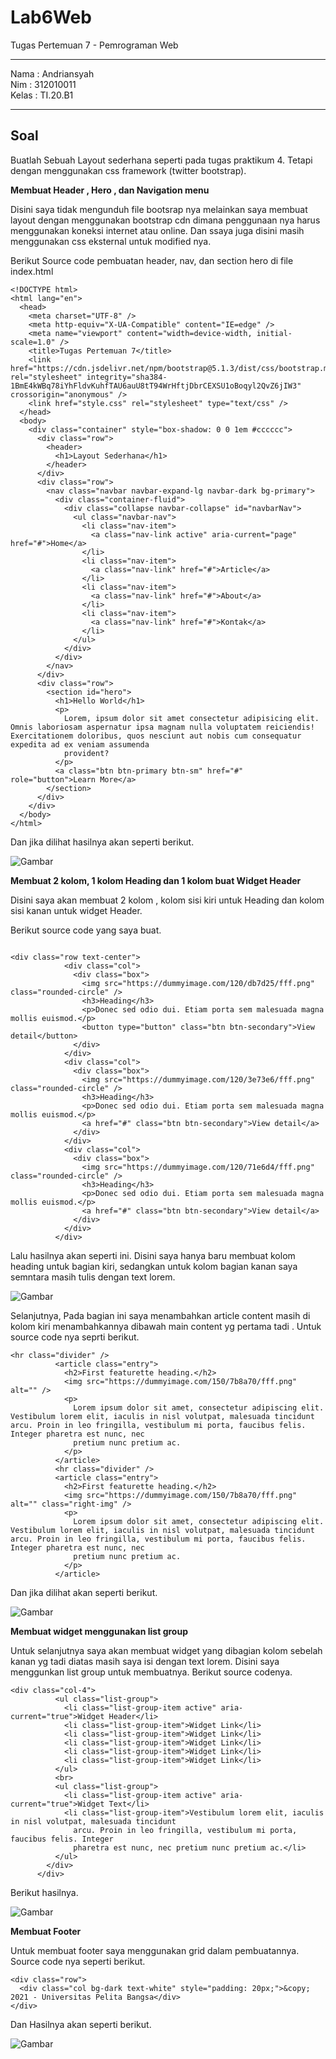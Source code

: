 # Lab6Web

Tugas Pertemuan 7 - Pemrograman Web

<hr>

Nama : Andriansyah <br>
Nim : 312010011 <br>
Kelas : TI.20.B1

<hr>

## Soal

Buatlah Sebuah Layout sederhana seperti pada tugas praktikum 4. Tetapi dengan menggunakan css framework (twitter bootstrap).

**Membuat Header , Hero , dan Navigation menu**

Disini saya tidak mengunduh file bootsrap nya melainkan saya membuat layout dengan menggunakan bootstrap cdn dimana penggunaan nya harus menggunakan koneksi internet atau online. Dan ssaya juga disini masih menggunakan css eksternal untuk modified nya.

Berikut Source code pembuatan header, nav, dan section hero di file index.html

```
<!DOCTYPE html>
<html lang="en">
  <head>
    <meta charset="UTF-8" />
    <meta http-equiv="X-UA-Compatible" content="IE=edge" />
    <meta name="viewport" content="width=device-width, initial-scale=1.0" />
    <title>Tugas Pertemuan 7</title>
    <link href="https://cdn.jsdelivr.net/npm/bootstrap@5.1.3/dist/css/bootstrap.min.css" rel="stylesheet" integrity="sha384-1BmE4kWBq78iYhFldvKuhfTAU6auU8tT94WrHftjDbrCEXSU1oBoqyl2QvZ6jIW3" crossorigin="anonymous" />
    <link href="style.css" rel="stylesheet" type="text/css" />
  </head>
  <body>
    <div class="container" style="box-shadow: 0 0 1em #cccccc">
      <div class="row">
        <header>
          <h1>Layout Sederhana</h1>
        </header>
      </div>
      <div class="row">
        <nav class="navbar navbar-expand-lg navbar-dark bg-primary">
          <div class="container-fluid">
            <div class="collapse navbar-collapse" id="navbarNav">
              <ul class="navbar-nav">
                <li class="nav-item">
                  <a class="nav-link active" aria-current="page" href="#">Home</a>
                </li>
                <li class="nav-item">
                  <a class="nav-link" href="#">Article</a>
                </li>
                <li class="nav-item">
                  <a class="nav-link" href="#">About</a>
                </li>
                <li class="nav-item">
                  <a class="nav-link" href="#">Kontak</a>
                </li>
              </ul>
            </div>
          </div>
        </nav>
      </div>
      <div class="row">
        <section id="hero">
          <h1>Hello World</h1>
          <p>
            Lorem, ipsum dolor sit amet consectetur adipisicing elit. Omnis laboriosam aspernatur ipsa magnam nulla voluptatem reiciendis! Exercitationem doloribus, quos nesciunt aut nobis cum consequatur expedita ad ex veniam assumenda
            provident?
          </p>
          <a class="btn btn-primary btn-sm" href="#" role="button">Learn More</a>
        </section>
      </div>
    </div>
  </body>
</html>

```

Dan jika dilihat hasilnya akan seperti berikut.

![Gambar](img/HeaderNavHero.jpg)

**Membuat 2 kolom, 1 kolom Heading dan 1 kolom buat Widget Header**

Disini saya akan membuat 2 kolom , kolom sisi kiri untuk Heading dan kolom sisi kanan untuk widget Header.

Berikut source code yang saya buat.

```

<div class="row text-center">
            <div class="col">
              <div class="box">
                <img src="https://dummyimage.com/120/db7d25/fff.png"  class="rounded-circle" />
                <h3>Heading</h3>
                <p>Donec sed odio dui. Etiam porta sem malesuada magna mollis euismod.</p>
                <button type="button" class="btn btn-secondary">View detail</button>
              </div>
            </div>
            <div class="col">
              <div class="box">
                <img src="https://dummyimage.com/120/3e73e6/fff.png"  class="rounded-circle" />
                <h3>Heading</h3>
                <p>Donec sed odio dui. Etiam porta sem malesuada magna mollis euismod.</p>
                <a href="#" class="btn btn-secondary">View detail</a>
              </div>
            </div>
            <div class="col">
              <div class="box">
                <img src="https://dummyimage.com/120/71e6d4/fff.png"  class="rounded-circle" />
                <h3>Heading</h3>
                <p>Donec sed odio dui. Etiam porta sem malesuada magna mollis euismod.</p>
                <a href="#" class="btn btn-secondary">View detail</a>
              </div>
            </div>
          </div>

```

Lalu hasilnya akan seperti ini. Disini saya hanya baru membuat kolom heading untuk bagian kiri, sedangkan untuk kolom bagian kanan saya semntara masih tulis dengan text lorem.

![Gambar](img/2Kolom.jpg)

Selanjutnya, Pada bagian ini saya menambahkan article content masih di kolom kiri menambahkannya dibawah main content yg pertama tadi . Untuk source code nya seprti berikut.

```
<hr class="divider" />
          <article class="entry">
            <h2>First featurette heading.</h2>
            <img src="https://dummyimage.com/150/7b8a70/fff.png" alt="" />
            <p>
              Lorem ipsum dolor sit amet, consectetur adipiscing elit. Vestibulum lorem elit, iaculis in nisl volutpat, malesuada tincidunt arcu. Proin in leo fringilla, vestibulum mi porta, faucibus felis. Integer pharetra est nunc, nec
              pretium nunc pretium ac.
            </p>
          </article>
          <hr class="divider" />
          <article class="entry">
            <h2>First featurette heading.</h2>
            <img src="https://dummyimage.com/150/7b8a70/fff.png" alt="" class="right-img" />
            <p>
              Lorem ipsum dolor sit amet, consectetur adipiscing elit. Vestibulum lorem elit, iaculis in nisl volutpat, malesuada tincidunt arcu. Proin in leo fringilla, vestibulum mi porta, faucibus felis. Integer pharetra est nunc, nec
              pretium nunc pretium ac.
            </p>
          </article>

```

Dan jika dilihat akan seperti berikut.

![Gambar](img/articlecontent.jpg)

**Membuat widget menggunakan list group**

Untuk selanjutnya saya akan membuat widget yang dibagian kolom sebelah kanan yg tadi diatas masih saya isi dengan text lorem. Disini saya menggunkan list group untuk membuatnya. Berikut source codenya.

```
<div class="col-4">
          <ul class="list-group">
            <li class="list-group-item active" aria-current="true">Widget Header</li>
            <li class="list-group-item">Widget Link</li>
            <li class="list-group-item">Widget Link</li>
            <li class="list-group-item">Widget Link</li>
            <li class="list-group-item">Widget Link</li>
            <li class="list-group-item">Widget Link</li>
          </ul>
          <br>
          <ul class="list-group">
            <li class="list-group-item active" aria-current="true">Widget Text</li>
            <li class="list-group-item">Vestibulum lorem elit, iaculis in nisl volutpat, malesuada tincidunt
              arcu. Proin in leo fringilla, vestibulum mi porta, faucibus felis. Integer
              pharetra est nunc, nec pretium nunc pretium ac.</li>
          </ul>
        </div>
      </div>
```

Berikut hasilnya.

![Gambar](img/Widget.jpg)

**Membuat Footer**

Untuk membuat footer saya menggunakan grid dalam pembuatannya. Source code nya seperti berikut.

```
<div class="row">
  <div class="col bg-dark text-white" style="padding: 20px;">&copy; 2021 - Universitas Pelita Bangsa</div>
</div>
```

Dan Hasilnya akan seperti berikut.

![Gambar](img/footer.jpg)
